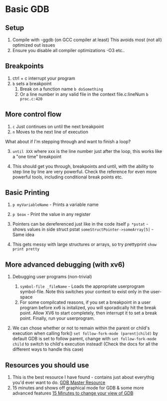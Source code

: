 # Basic GDB

## Setup
1. Compile with -ggdb (on GCC compiler at least)
This avoids most (not all) optimized out issues
2. Ensure you disable all compiler optimizations -O3 etc..

## Breakpoints
1. ctrl + c interrupt your program
2. ```b``` sets a breakpoint
    1. Break on a function name ```b doSomething```
    2. Or a line number in any valid file in the context file.c:lineNum ```b proc.c:420```

## More control flow
1. ```c``` Just continues on until the next breakpoint
2. ```n``` Moves to the next line of execution

What about if I'm stepping through and want to finish a loop?

3. ```until XXX``` where xxx is the line number just after the loop, this works like a "one time" breakpoint

4. This should get you through, breakpoints and until, with the ability to step line by line are very powerful. Check the reference for even more powerful tools, including conditional break points etc.

## Basic Printing
1. ```p myVariableName``` - Prints a variable name
2. ```p $eax``` - Print the value in any register

3. Pointers can be dereferenced just like in the code itself
```p *pstat``` - shows values in side struct pstat
```someStructPointer->someArray[5]``` - Same idea

4. This gets messy with large structures or arrays, so try prettyprint
```show print pretty```

## More advanced debugging (with xv6)
1. Debugging user programs (non-trivial)
    1. ```symbol-file _fileName``` - Loads the appropriate userprogram symbol-file. Note this switches your context to exist only in the user-space
    2. For some compilcated reasons, if you set a breakpoint in a user program before xv6 is initalized, you will sporadically hit the break point. Allow XV6 to start completely, then interrupt it to set a break point. Finally, run your userprogram.

2. We can chose whether or not to remain within the parent or child's execution when calling fork()
```set follow-fork-mode (parent|child)```
by default GDB is set to follow parent, change with
```set follow-fork-mode child``` to switch to child's execution instead! (Check the docs for all the different ways to handle this case)

## Resources you should use
1. This is the best resource I have found - contains just about everythig you'd ever want to do.
[GDB Master Resource](https://sourceware.org/gdb/current/onlinedocs/gdb/index.html)
2. 15 minutes and shows off graphical mode for GDB & some more advanced features
[15 Minutes to change your view of GDB](https://www.youtube.com/watch?v=PorfLSr3DDI)
